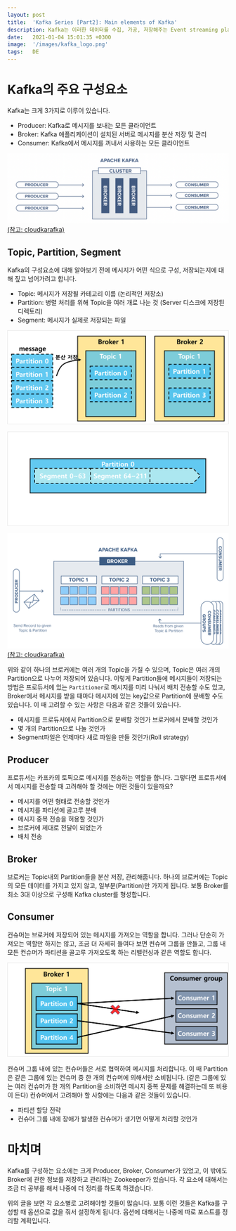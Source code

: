 ```yaml
---
layout: post
title:  'Kafka Series [Part2]: Main elements of Kafka'
description: Kafka는 이러한 데이터를 수집, 가공, 저장해주는 Event streaming platform입니다.
date:   2021-01-04 15:01:35 +0300
image:  '/images/kafka_logo.png'
tags:   DE
---
```



# Kafka의 주요 구성요소
Kafka는 크게 3가지로 이루어 있습니다.  
- Producer: Kafka로 메시지를 보내는 모든 클라이언트
- Broker: Kafka 애플리케이션이 설치된 서버로 메시지를 분산 저장 및 관리
- Consumer: Kafka에서 메시지를 꺼내서 사용하는 모든 클라이언트

![](/images/kafka_7.png)
[(참고: cloudkarafka)](https://www.cloudkarafka.com/blog/part1-kafka-for-beginners-what-is-apache-kafka.html)  

## Topic, Partition, Segment
Kafka의 구성요소에 대해 알아보기 전에 메시지가 어떤 식으로 구성, 저장되는지에 대해 짚고 넘어가려고 합니다.
- Topic: 메시지가 저장될 카테고리 이름 (논리적인 저장소)
- Partition: 병렬 처리를 위해 Topic을 여러 개로 나눈 것 (Server 디스크에 저장된 디렉토리)
- Segment: 메시지가 실제로 저장되는 파일  

![](/images/kafka_8.png)

![](/images/kafka_9.png)

![](/images/kafka_6.png)  
[(참고: cloudkarafka)](https://www.cloudkarafka.com/blog/part1-kafka-for-beginners-what-is-apache-kafka.html)  

위와 같이 하나의 브로커에는 여러 개의 Topic을 가질 수 있으며, Topic은 여러 개의 Partition으로 나누어 저장되어 있습니다. 이렇게 Partition들에 메시지들이 저장되는 방법은 프로듀서에 있는 `Partitioner`로 메시지를 미리 나눠서 배치 전송할 수도 있고, Broker에서 메시지를 받을 때마다 메시지에 있는 key값으로 Partition에 분배할 수도 있습니다. 이 때 고려할 수 있는 사항은 다음과 같은 것들이 있습니다.  
- 메시지를 프로듀서에서 Partition으로 분배할 것인가 브로커에서 분배할 것인가
- 몇 개의 Partition으로 나눌 것인가
- Segment파일은 언제마다 새로 파일을 만들 것인가(Roll strategy) 

## Producer
프로듀서는 카프카의 토픽으로 메시지를 전송하는 역할을 합니다. 그렇다면 프로듀서에서 메시지를 전송할 때 고려해야 할 것에는 어떤 것들이 있을까요?  
- 메시지를 어떤 형태로 전송할 것인가
- 메시지를 파티션에 골고루 분배
- 메시지 중복 전송을 허용할 것인가
- 브로커에 제대로 전달이 되었는가
- 배치 전송

## Broker
브로커는 Topic내의 Partition들을 분산 저장, 관리해줍니다. 하나의 브로커에는 Topic의 모든 데이터를 가지고 있지 않고, 일부분(Partition)만 가지게 됩니다. 보통 Broker를 최소 3대 이상으로 구성해 Kafka cluster를 형성합니다.

## Consumer
컨슈머는 브로커에 저장되어 있는 메시지를 가져오는 역할을 합니다. 그러나 단순히 가져오는 역할만 하지는 않고, 조금 더 자세히 들여다 보면 컨슈머 그룹을 만들고, 그룹 내 모든 컨슈머가 파티션을 골고루 가져오도록 하는 리밸런싱과 같은 역할도 합니다.  

![](/images/kafka_10.png)

컨슈머 그룹 내에 있는 컨슈머들은 서로 협력하여 메시지를 처리합니다. 이 때 Partition은 같은 그룹에 있는 컨슈머 중 한 개의 컨슈머에 의해서만 소비됩니다. (같은 그룹에 있는 여러 컨슈머가 한 개의 Partition을 소비하면 메시지 중복 문제를 해결하는데 또 비용이 든다) 컨슈머에서 고려해야 할 사항에는 다음과 같은 것들이 있습니다.  
- 파티션 할당 전략
- 컨슈머 그룹 내에 장애가 발생한 컨슈머가 생기면 어떻게 처리할 것인가

# 마치며
Kafka를 구성하는 요소에는 크게 Producer, Broker, Consumer가 있었고, 이 밖에도 Broker에 관한 정보를 저장하고 관리하는 Zookeeper가 있습니다. 각 요소에 대해서는 조금 더 공부를 해서 나중에 더 정리를 하도록 하겠습니다.  

위의 글을 보면 각 요소별로 고려해야할 것들이 많습니다. 보통 이런 것들은 Kafka를 구성할 때 옵션으로 값을 줘서 설정하게 됩니다. 옵션에 대해서는 나중에 따로 포스트를 정리할 계획입니다.  